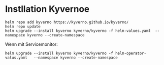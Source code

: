 # Instllation Kyvernoe
~~~
helm repo add kyverno https://kyverno.github.io/kyverno/
helm repo update
helm upgrade --install kyverno kyverno/kyverno -f helm-values.yaml  --namespace kyverno --create-namespace
~~~

Wenn mit Servicemonitor:


~~~
helm upgrade --install kyverno kyverno/kyverno -f helm-operator-valus.yaml   --namespace kyverno --create-namespace
~~~


